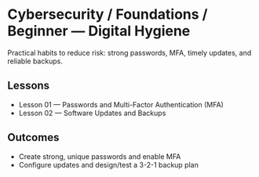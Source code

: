 # Cybersecurity / Foundations / Beginner — Digital Hygiene

Practical habits to reduce risk: strong passwords, MFA, timely updates, and reliable backups.

## Lessons

- Lesson 01 — Passwords and Multi-Factor Authentication (MFA)
- Lesson 02 — Software Updates and Backups

## Outcomes

- Create strong, unique passwords and enable MFA
- Configure updates and design/test a 3-2-1 backup plan
